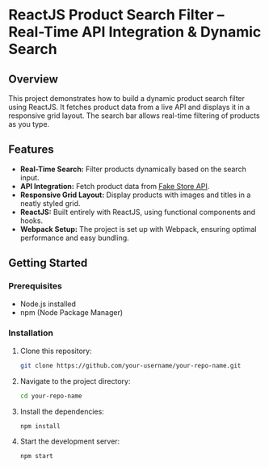 # ReactJS Product Search Filter – Real-Time API Integration & Dynamic Search

## Overview
This project demonstrates how to build a dynamic product search filter using ReactJS. It fetches product data from a live API and displays it in a responsive grid layout. The search bar allows real-time filtering of products as you type.

## Features
- **Real-Time Search:** Filter products dynamically based on the search input.
- **API Integration:** Fetch product data from [Fake Store API](https://fakestoreapi.com/products).
- **Responsive Grid Layout:** Display products with images and titles in a neatly styled grid.
- **ReactJS:** Built entirely with ReactJS, using functional components and hooks.
- **Webpack Setup:** The project is set up with Webpack, ensuring optimal performance and easy bundling.

## Getting Started

### Prerequisites
- Node.js installed
- npm (Node Package Manager)

### Installation
1. Clone this repository:
   ```bash
   git clone https://github.com/your-username/your-repo-name.git

2. Navigate to the project directory:
   ```bash
   cd your-repo-name
   
3. Install the dependencies:
   ```bash
   npm install

4. Start the development server:
   ```bash
   npm start

